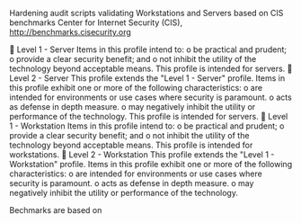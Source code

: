 Hardening audit scripts validating Workstations and Servers based on CIS benchmarks
Center for Internet Security (CIS), http://benchmarks.cisecurity.org

 Level 1 - Server
Items in this profile intend to:
o be practical and prudent;
o provide a clear security benefit; and
o not inhibit the utility of the technology beyond acceptable means.
This profile is intended for servers.
 Level 2 - Server
This profile extends the "Level 1 - Server" profile. Items in this profile exhibit one or more of the following characteristics:
o are intended for environments or use cases where security is paramount.
o acts as defense in depth measure.
o may negatively inhibit the utility or performance of the technology.
This profile is intended for servers.
 Level 1 - Workstation
Items in this profile intend to:
o be practical and prudent;
o provide a clear security benefit; and
o not inhibit the utility of the technology beyond acceptable means.
This profile is intended for workstations.
 Level 2 - Workstation
This profile extends the "Level 1 - Workstation" profile. Items in this profile exhibit one or more of the following characteristics:
o are intended for environments or use cases where security is paramount.
o acts as defense in depth measure.
o may negatively inhibit the utility or performance of the technology.

Bechmarks are based on
